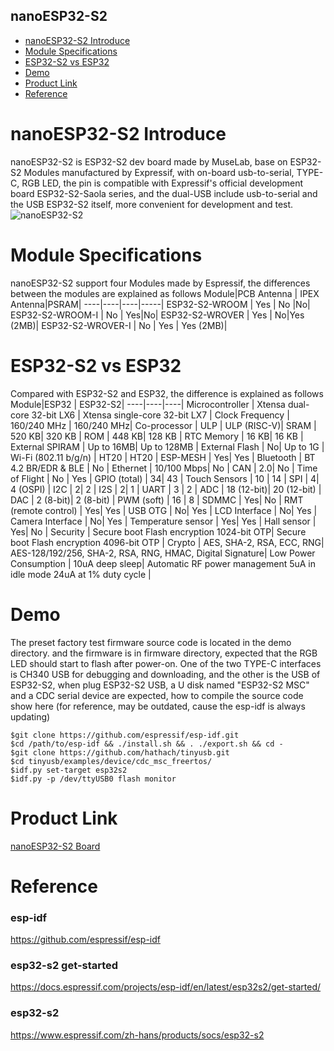 nanoESP32-S2
-----------
* [nanoESP32-S2 Introduce](#nanoESP32-S2-Introduce) 
* [Module Specifications](#Module-Specifications)
* [ESP32-S2 vs ESP32](#ESP32-S2-vs-ESP32)
* [Demo](#Demo)
* [Product Link](#Product-Link)
* [Reference](#Reference)


# nanoESP32-S2 Introduce
nanoESP32-S2 is ESP32-S2 dev board made by MuseLab, base on ESP32-S2 Modules manufactured by Expressif, with on-board usb-to-serial, TYPE-C, RGB LED, the pin is compatible with Expressif's official development board ESP32-S2-Saola series, and the dual-USB include usb-to-serial and the USB ESP32-S2 itself, more convenient for development and test.  
![nanoESP32-S2](https://github.com/wuxx/nanoesp32-s2/blob/master/doc/nanoESP32-S2.jpg)

# Module Specifications 
nanoESP32-S2 support four Modules made by Espressif, the differences between the modules are explained as follows
Module|PCB Antenna | IPEX Antenna|PSRAM|
----|----|----|-----|
ESP32-S2-WROOM | Yes | No |No|
ESP32-S2-WROOM-I | No  | Yes|No|
ESP32-S2-WROVER | Yes   | No|Yes (2MB)|
ESP32-S2-WROVER-I | No  | Yes | Yes (2MB)|

# ESP32-S2 vs ESP32
Compared with ESP32-S2 and ESP32, the difference is explained as follows
Module|ESP32 | ESP32-S2|
----|----|----|
Microcontroller | Xtensa dual-core 32-bit LX6 | Xtensa single-core 32-bit LX7 |
Clock Frequency | 160/240 MHz | 160/240 MHz|
Co-processor | ULP   |  ULP (RISC-V)|
SRAM | 520 KB| 320 KB |
ROM | 448 KB| 128 KB |
RTC Memory | 16 KB| 16 KB |
External SPIRAM | Up to 16MB| Up to 128MB |
External Flash | No| Up to 1G |
Wi-Fi (802.11 b/g/n) | HT20 | HT20 |
ESP-MESH | Yes| Yes |
Bluetooth | BT 4.2 BR/EDR & BLE |  No |
Ethernet | 10/100 Mbps| No |
CAN | 2.0| No |
Time of Flight |  No | Yes |
GPIO (total) | 34| 43 |
Touch Sensors | 10 | 14 |
SPI | 4| 4 (OSPI) |
I2C | 2| 2 |
I2S | 2| 1 |
UART | 3 | 2 |
ADC | 18 (12-bit)| 20 (12-bit) |
DAC | 2 (8-bit)| 2 (8-bit) |
PWM (soft) | 16 | 8 |
SDMMC | Yes| No |
RMT (remote control) | Yes| Yes |
USB OTG | No| Yes |
LCD Interface | No| Yes |
Camera Interface | No| Yes |
Temperature sensor | Yes| Yes |
Hall sensor | Yes| No |
Security | Secure boot Flash encryption 1024-bit OTP| Secure boot Flash encryption 4096-bit OTP |
Crypto | AES, SHA-2, RSA, ECC, RNG| AES-128/192/256, SHA-2, RSA, RNG, HMAC, Digital Signature|
Low Power Consumption | 10uA deep sleep| Automatic RF power management 5uA in idle mode 24uA at 1% duty cycle |


# Demo
The preset factory test firmware source code is located in the demo directory. and the firmware is in firmware directory, expected that the RGB LED should start to flash after power-on. One of the two TYPE-C interfaces is CH340 USB for debugging and downloading, and the other is the USB of ESP32-S2, when plug ESP32-S2 USB, a U disk named "ESP32-S2 MSC" and a CDC serial device are expected, how to compile the source code show here (for reference, may be outdated, cause the esp-idf is always updating)
```
$git clone https://github.com/espressif/esp-idf.git
$cd /path/to/esp-idf && ./install.sh && . ./export.sh && cd -
$git clone https://github.com/hathach/tinyusb.git
$cd tinyusb/examples/device/cdc_msc_freertos/
$idf.py set-target esp32s2
$idf.py -p /dev/ttyUSB0 flash monitor
```
# Product Link
[nanoESP32-S2 Board](https://www.aliexpress.com/item/1005001403045642.html?gps-id=pcStoreNewArrivals&scm=1007.23409.123629.0&scm_id=1007.23409.123629.0&scm-url=1007.23409.123629.0&pvid=6c59d14d-bb7b-4d0f-b0b8-fc5f6ae78288&spm=a2g0o.store_home.smartNewArrivals_1285899620.1005001403045642)

# Reference
### esp-idf
https://github.com/espressif/esp-idf
### esp32-s2 get-started
https://docs.espressif.com/projects/esp-idf/en/latest/esp32s2/get-started/
### esp32-s2
https://www.espressif.com/zh-hans/products/socs/esp32-s2
